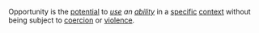 Opportunity is the [potential](https://github.com/gcassel/Modular-Organization-Terminology/blob/master/terms/potential.md) to *[use](https://github.com/gcassel/Modular-Organization-Terminology/blob/master/terms/use.md) an [ability](https://github.com/gcassel/Modular-Organization-Terminology/blob/master/terms/ability.md)* in a [specific](https://github.com/gcassel/Modular-Organization-Terminology/blob/master/terms/specific.md) [context](https://github.com/gcassel/Modular-Organization-Terminology/blob/master/terms/context.md) without being subject to [coercion](https://github.com/gcassel/Modular-Organization-Terminology/blob/master/terms/coercion.md) or [violence](https://github.com/gcassel/Modular-Organization-Terminology/blob/master/terms/violence.md).
